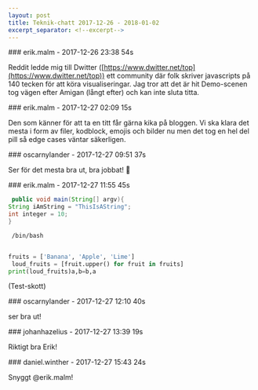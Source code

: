 ```yaml
---
layout: post
title: Teknik-chatt 2017-12-26 - 2018-01-02
excerpt_separator: <!--excerpt-->
---
```

<section class="message" markdown="1">
### erik.malm - 2017-12-26 23:38 54s

Reddit ledde mig till Dwitter ([https://www.dwitter.net/top](https://www.dwitter.net/top)) ett community där folk skriver javascripts på 140 tecken för att köra visualiseringar. Jag tror att det är hit Demo-scenen tog vägen efter Amigan (långt efter) och kan inte sluta titta.
</section>
<section class="message" markdown="1">
### erik.malm - 2017-12-27 02:09 15s

Den som känner för att ta en titt får gärna kika på bloggen. Vi ska klara det mesta i form av filer, kodblock, emojis och bilder nu men det tog en hel del pill så edge cases väntar säkerligen. 
</section>
<section class="message" markdown="1">
### oscarnylander - 2017-12-27 09:51 37s

Ser för det mesta bra ut, bra jobbat! 🐧
</section>
<section class="message" markdown="1">
### erik.malm - 2017-12-27 11:55 45s

```java
 public void main(String[] argv){
String iAmString = "ThisIsAString";
int integer = 10;
}
```
```console
 /bin/bash
```
```python
 
fruits = ['Banana', 'Apple', 'Lime']
 loud_fruits = [fruit.upper() for fruit in fruits]
print(loud_fruits)a,b=b,a
```
 (Test-skott)
</section>
<section class="message" markdown="1">
### oscarnylander - 2017-12-27 12:10 40s

ser bra ut!

<!--excerpt-->
</section>
<section class="message" markdown="1">
### johanhazelius - 2017-12-27 13:39 19s

Riktigt bra Erik! 
</section>
<section class="message" markdown="1">
### daniel.winther - 2017-12-27 15:43 24s

Snyggt @erik.malm!
</section>